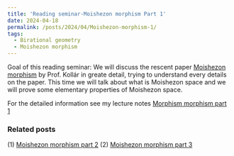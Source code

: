 ```yaml
---
title: 'Reading seminar-Moishezon morphism Part 1'
date: 2024-04-18
permalink: /posts/2024/04/Moishezon-morphism-1/
tags:
  - Birational geometry
  - Moishezon morphism
---
```


Goal of this reading seminar: We will discuss the rescent paper [Moishezon morphism](https://www.intlpress.com/site/pub/pages/journals/items/pamq/content/vols/0018/0004/a011/index.php?mode=ns) by Prof. Kollár in greate detail, trying to understand every details on the paper. This time we will talk about what is Moishezon space and we will prove some elementary properties of Moishezon space.

For the detailed information see my lecture notes [Morphism morphism part 1](https://yilimath.github.io/files/Moishezon-morphism1-2024-4-18.pdf)


### Related posts
(1) [Moishezon morphism part 2](https://yilimath.github.io/posts/2024/05/Moishezon-morphism-2/)
(2) [Moishezon morphism part 3](https://yilimath.github.io/posts/2024/05/Moishezon-morphism-3/)
